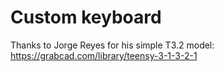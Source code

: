 # Custom keyboard
Thanks to Jorge Reyes for his simple T3.2 model: https://grabcad.com/library/teensy-3-1-3-2-1